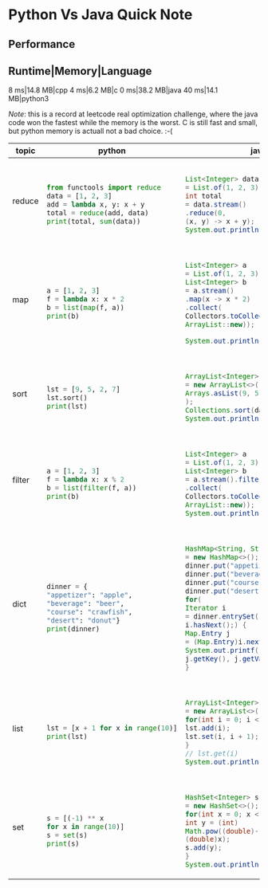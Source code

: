 # Python Vs Java Quick Note

<table><thead><th>topic</th><th>python</th><th>java</th></thead><tbody>
<tr>
<td>reduce</td>
<td>

```python

from functools import reduce
data = [1, 2, 3]
add = lambda x, y: x + y
total = reduce(add, data)
print(total, sum(data))

```

</td>
<td>

```java

List<Integer> data
= List.of(1, 2, 3);
int total
= data.stream()
.reduce(0,
(x, y) -> x + y);
System.out.println(total);

```

</td>
</tr>

<tr>
<td>map</td>
<td>

```python

a = [1, 2, 3]
f = lambda x: x * 2
b = list(map(f, a))
print(b)

```

</td>
<td>

```java

List<Integer> a
= List.of(1, 2, 3);
List<Integer> b
= a.stream()
.map(x -> x * 2)
.collect(
Collectors.toCollection(
ArrayList::new));

System.out.println(b);

```

</td>
</tr>

<tr>
<td>sort</td>
<td>

```python

lst = [9, 5, 2, 7]
lst.sort()
print(lst)

```

</td>
<td>

```java

ArrayList<Integer> data
= new ArrayList<>(
Arrays.asList(9, 5, 2, 7)
);
Collections.sort(data);
System.out.println(data);

```

</td>
</tr>

<tr>
<td>filter</td>
<td>

```python

a = [1, 2, 3]
f = lambda x: x % 2
b = list(filter(f, a))
print(b)

```

</td>
<td>

```java

List<Integer> a
= List.of(1, 2, 3);
List<Integer> b
= a.stream().filter(x -> x % 2 != 0)
.collect(
Collectors.toCollection(
ArrayList::new));
System.out.println(b);

```

</td>
</tr>

<tr>
<td>dict</td>
<td>

```python

dinner = {
"appetizer": "apple",
"beverage": "beer",
"course": "crawfish",
"desert": "donut"}
print(dinner)

```

</td>
<td>

```java

HashMap<String, String> dinner
= new HashMap<>();
dinner.put("appetizer", "apple");
dinner.put("beverage", "beer");
dinner.put("course", "crawfish");
dinner.put("desert", "donut");
for(
Iterator i
= dinner.entrySet().iterator();
i.hasNext();) {
Map.Entry j
= (Map.Entry)i.next();
System.out.printf("%s: %s\t",
j.getKey(), j.getValue());
}

```

</td>
</tr>

<tr>
<td>list</td>
<td>

```python

lst = [x + 1 for x in range(10)]
print(lst)

```

</td>
<td>

```java

ArrayList<Integer> lst
= new ArrayList<>();
for(int i = 0; i < 10; i++) {
lst.add(i);
lst.set(i, i + 1);
}
// lst.get(i)
System.out.println(lst);

```

</td>
</tr>

<tr>
<td>set</td>
<td>

```python

s = [(-1) ** x
for x in range(10)]
s = set(s)
print(s)

```

</td>
<td>

```java

HashSet<Integer> s
= new HashSet<>();
for(int x = 0; x < 10; x++) {
int y = (int)
Math.pow((double)-1,
(double)x);
s.add(y);
}
System.out.println(s);

```

</td>
</tr>

## Performance
Runtime|Memory|Language
--------------------
8 ms|14.8 MB|cpp
4 ms|6.2 MB|c
0 ms|38.2 MB|java
40 ms|14.1 MB|python3
  
*Note*: this is a record at leetcode real optimization challenge, where the java code won the fastest while the memory is the worst. C is still fast and small, but python memory is actuall not a bad choice. :-(
